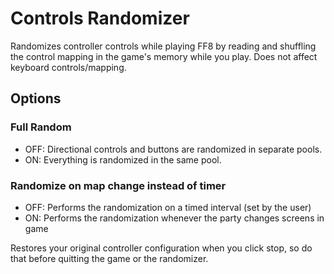 ﻿# Controls Randomizer

Randomizes controller controls while playing FF8 by reading and shuffling the control mapping in the game's memory while you play.
Does not affect keyboard controls/mapping.

## Options

### Full Random
* OFF: Directional controls and buttons are randomized in separate pools.
* ON: Everything is randomized in the same pool.

### Randomize on map change instead of timer
* OFF: Performs the randomization on a timed interval (set by the user)
* ON: Performs the randomization whenever the party changes screens in game

Restores your original controller configuration when you click stop, so do that before quitting the game or the randomizer.